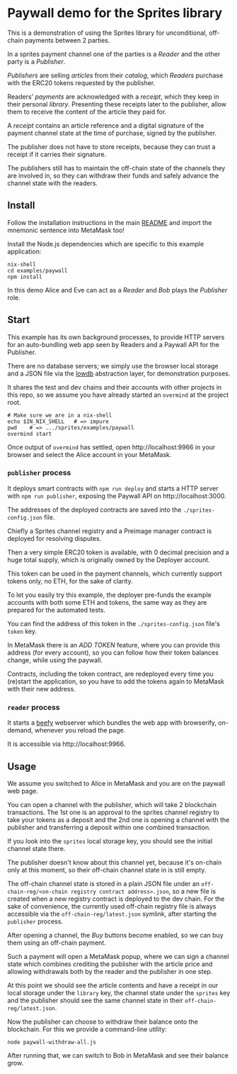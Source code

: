 # Paywall demo for the Sprites library

This is a demonstration of using the Sprites library for unconditional,
off-chain payments between 2 parties.

In a sprites payment channel one of the parties is a _Reader_ and the other
party is a _Publisher_.

_Publishers_ are selling _articles_ from their _catalog_, which _Readers_
purchase with the ERC20 tokens requested by the publisher.

Readers' _payments_ are acknowledged with a _receipt_, which they keep in
their personal _library_. Presenting these receipts later to the publisher,
allow them to receive the content of the article they paid for.

A _receipt_ contains an article reference and a digital signature of the
payment channel state at the time of purchase, signed by the publisher.

The publisher does not have to store receipts, because they can trust
a receipt if it carries their signature.

The publishers still has to maintain the off-chain state of the channels
they are involved in, so they can withdraw their funds and safely advance
the channel state with the readers.



## Install

Follow the installation instructions in the main [README](../../)
and import the mnemonic sentence into MetaMask too!

Install the Node.js dependencies which are specific to this example
application:

```
nix-shell
cd examples/paywall
npm install
```

In this demo Alice and Eve can act as a _Reader_ and _Bob_ plays the
_Publisher_ role.



## Start

This example has its own background processes, to provide HTTP servers
for an auto-bundling web app seen by Readers and a Paywall API for
the Publisher.

There are no database servers; we simply use the browser local storage
and a JSON file via the [lowdb](https://github.com/typicode/lowdb)
abstraction layer, for demonstration purposes.

It shares the test and dev chains and their accounts with other projects
in this repo, so we assume you have already started an `overmind`
at the project root.

```
# Make sure we are in a nix-shell
echo $IN_NIX_SHELL   # => impure
pwd    # => .../sprites/examples/paywall
overmind start
```

Once output of `overmind` has settled, open http://localhost:9966 in
your browser and select the Alice account in your MetaMask.

### `publisher` process

It deploys smart contracts with `npm run deploy` and starts a HTTP server
with `npm run publisher`, exposing the Paywall API on http://localhost:3000.

The addresses of the deployed contracts are saved into the
`./sprites-config.json` file.

Chiefly a Sprites channel registry and a Preimage manager
contract is deployed for resolving disputes.

Then a very simple ERC20 token is available, with 0 decimal precision and
a huge total supply, which is originally owned by the Deployer account.

This token can be used in the payment channels, which currently support
tokens only, no ETH, for the sake of clarity.

To let you easily try this example, the deployer pre-funds the example accounts
with both some ETH and tokens, the same way as they are prepared for the
automated tests.

You can find the address of this token in the `./sprites-config.json` file's
`token` key.

In MetaMask there is an _ADD TOKEN_ feature, where you
can provide this address (for every account), so you can  follow how their
token balances change, while using the paywall.

Contracts, including the token contract, are redeployed every time you (re)start
the application, so you have to add the tokens again to MetaMask with their new
address.


### `reader` process

It starts a [beefy](http://didact.us/beefy/) webserver which bundles
the web app with browserify, on-demand, whenever you reload the page.

It is accessible via http://localhost:9966.



## Usage

We assume you switched to Alice in MetaMask and you are on the paywall
web page.

You can open a channel with the publisher, which will take 2 blockchain
transactions. The 1st one is an approval to the sprites channel registry
to take your tokens as a deposit and the 2nd one is opening a channel
with the publisher and transferring a deposit within one combined
transaction.

If you look into the `sprites` local storage key, you should see the initial
channel state there.

The publisher doesn't know about this channel yet, because it's on-chain
only at this moment, so their off-chain channel state in is still empty.

The off-chain channel state is stored in a plain JSON file under an
`off-chain-reg/<on-chain registry contract address>.json`, so a new file
is created when a new registry contract is deployed to the dev chain.
For the sake of convenience, the currently used off-chain registry file
is always accessible via the `off-chain-reg/latest.json` symlink, after
starting the `publisher` process.

After opening a channel, the _Buy_ buttons become enabled, so we can
buy them using an off-chain payment.

Such a payment will open a MetaMask popup, where we can sign a channel
state which combines crediting the publisher with the article price and
allowing withdrawals both by the reader and the publisher in one step.

At this point we should see the article contents and have a receipt in our
local storage under the `library` key, the channel state under the `sprites`
key and the publisher should see the same channel state in their
`off-chain-reg/latest.json`.

Now the publisher can choose to withdraw their balance onto the blockchain.
For this we provide a command-line utility:

```
node paywall-withdraw-all.js
```

After running that, we can switch to Bob in MetaMask and see their balance
grow.
